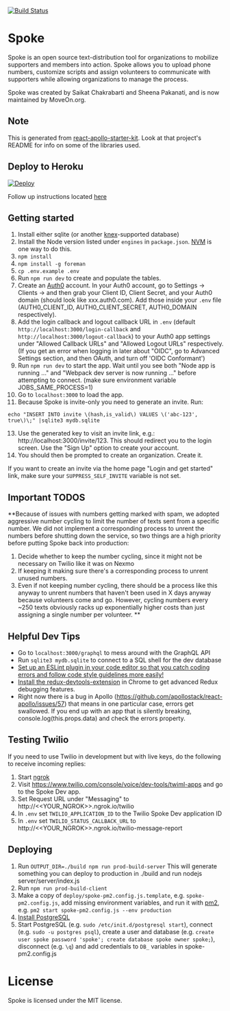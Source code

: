 [![Build Status](https://travis-ci.org/MoveOnOrg/Spoke.svg?branch=master)](https://travis-ci.org/MoveOnOrg/Spoke)

# Spoke

Spoke is an open source text-distribution tool for organizations to mobilize supporters and members into action. Spoke allows you to upload phone numbers, customize scripts and assign volunteers to communicate with supporters while allowing organizations to manage the process.

Spoke was created by Saikat Chakrabarti and Sheena Pakanati, and is now maintained by MoveOn.org.

## Note

This is generated from [react-apollo-starter-kit](https://github.com/saikat/react-apollo-starter-kit).  Look at that project's README for info on some of the libraries used.

## Deploy to Heroku

<a href="https://heroku.com/deploy?template=https://github.com/shakalee14/Spoke">
  <img src="https://www.herokucdn.com/deploy/button.svg" alt="Deploy">
</a>



Follow up instructions located [here](https://github.com/MoveOnOrg/Spoke/blob/master/docs/HEROKU_DEPLOY.md)

## Getting started

1. Install either sqlite (or another [knex](http://knexjs.org/#Installation-client)-supported database)
2. Install the Node version listed under `engines` in `package.json`. [NVM](https://github.com/creationix/nvm) is one way to do this.
3. `npm install`
4. `npm install -g foreman`
5. `cp .env.example .env`
6. Run `npm run dev` to create and populate the tables.
7. Create an [Auth0](https://auth0.com) account. In your Auth0 account, go to Settings -> Clients -> and then grab your Client ID, Client Secret, and your Auth0 domain (should look like xxx.auth0.com). Add those inside your `.env` file (AUTH0_CLIENT_ID, AUTH0_CLIENT_SECRET, AUTH0_DOMAIN respectively).
8. Add the login callback and logout callback URL in `.env` (default `http://localhost:3000/login-callback` and `http://localhost:3000/logout-callback`) to your Auth0 app settings under "Allowed Callback URLs" and "Allowed Logout URLs" respectively. (If you get an error when logging in later about "OIDC", go to Advanced Settings section, and then OAuth, and turn off 'OIDC Conformant')
9. Run `npm run dev` to start the app. Wait until you see both "Node app is running ..." and "Webpack dev server is now running ..." before attempting to connect. (make sure environment variable JOBS_SAME_PROCESS=1)
10. Go to `localhost:3000` to load the app.
11. Because Spoke is invite-only you need to generate an invite. Run:
```
echo "INSERT INTO invite \(hash,is_valid\) VALUES \('abc-123', true\)\;" |sqlite3 mydb.sqlite
```

13. Use the generated key to visit an invite link, e.g.: http://localhost:3000/invite/123. This should redirect you to the login screen. Use the "Sign Up" option to create your account.
14. You should then be prompted to create an organization. Create it.

If you want to create an invite via the home page "Login and get started" link, make sure your `SUPPRESS_SELF_INVITE` variable is not set.

## Important TODOS
**Because  of issues with numbers getting marked with spam, we adopted aggressive number cycling to limit the number of texts sent from a specific number. We did not implement a corresponding process to unrent the numbers before shutting down the service, so two things are a high priority before putting Spoke back into production:
1. Decide whether to keep the number cycling, since it might not be necessary on Twilio like it was on Nexmo
2. If keeping it making sure there's a corresponding process to unrent unused numbers.
3. Even if not keeping number cycling, there should be a process like this anyway to unrent numbers that haven't been used in X days anyway because volunteers come and go. However, cycling numbers every ~250 texts obviously racks up exponentially higher costs than just assigning a single number per volunteer.  **

## Helpful Dev Tips
* Go to `localhost:3000/graphql` to mess around with the GraphQL API
* Run `sqlite3 mydb.sqlite` to connect to a SQL shell for the dev database
* [Set up an ESLint plugin in your code editor so that you catch coding errors and follow code style guidelines more easily!](https://medium.com/planet-arkency/catch-mistakes-before-you-run-you-javascript-code-6e524c36f0c8#.oboqsse48)
* [Install the redux-devtools-extension](https://github.com/zalmoxisus/redux-devtools-extension) in Chrome to get advanced Redux debugging features.
* Right now there is a bug in Apollo (https://github.com/apollostack/react-apollo/issues/57) that means in one particular case, errors get swallowed.  If you end up with an app that is silently breaking, console.log(this.props.data) and check the errors property.


## Testing Twilio

If you need to use Twilio in development but with live keys, do the following to receive incoming replies:

1. Start [ngrok](https://ngrok.com/docs)
2. Visit https://www.twilio.com/console/voice/dev-tools/twiml-apps and go to the Spoke Dev app.
3. Set Request URL under "Messaging" to http://<<YOUR_NGROK>>.ngrok.io/twilio
4. In `.env` set `TWILIO_APPLICATION_ID` to the Twilio Spoke Dev application ID
5. In `.env` set `TWILIO_STATUS_CALLBACK_URL` to  http://<<YOUR_NGROK>>.ngrok.io/twilio-message-report

## Deploying

1. Run `OUTPUT_DIR=./build npm run prod-build-server`
   This will generate something you can deploy to production in ./build and run nodejs server/server/index.js
2. Run `npm run prod-build-client`
3. Make a copy of `deploy/spoke-pm2.config.js.template`, e.g. `spoke-pm2.config.js`, add missing environment variables, and run it with [pm2](https://www.npmjs.com/package/pm2), e.g. `pm2 start spoke-pm2.config.js --env production`
4. [Install PostgreSQL](https://wiki.postgresql.org/wiki/Detailed_installation_guides)
5. Start PostgreSQL (e.g. `sudo /etc/init.d/postgresql start`), connect (e.g. `sudo -u postgres psql`), create a user and database (e.g. `create user spoke password 'spoke'; create database spoke owner spoke;`), disconnect (e.g. `\q`) and add credentials to `DB_` variables in spoke-pm2.config.js

# License
Spoke is licensed under the MIT license.
